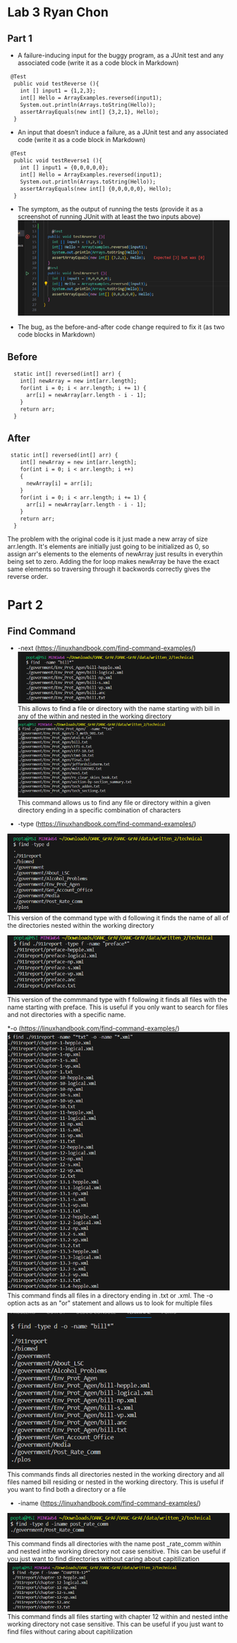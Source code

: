 # Lab 3 Ryan Chon

## Part 1
* A failure-inducing input for the buggy program, as a JUnit test and any associated code (write it as a code block in Markdown)


```
 @Test
  public void testReverse (){
    int [] input1 = {1,2,3};
    int[] Hello = ArrayExamples.reversed(input1);
    System.out.println(Arrays.toString(Hello));
    assertArrayEquals(new int[] {3,2,1}, Hello);
  }
```

* An input that doesn’t induce a failure, as a JUnit test and any associated code (write it as a code block in Markdown)


```
 @Test
  public void testReverse1 (){
    int [] input1 = {0,0,0,0,0};
    int[] Hello = ArrayExamples.reversed(input1);
    System.out.println(Arrays.toString(Hello));
    assertArrayEquals(new int[] {0,0,0,0,0}, Hello);
  }
```

* The symptom, as the output of running the tests (provide it as a screenshot of running JUnit with at least the two inputs above)
![StringServerCode](JunitTest.png)

* The bug, as the before-and-after code change required to fix it (as two code blocks in Markdown)


## Before
```
  static int[] reversed(int[] arr) {
    int[] newArray = new int[arr.length];
    for(int i = 0; i < arr.length; i += 1) {
      arr[i] = newArray[arr.length - i - 1];
    }
    return arr;
  }
``` 

## After 

```
 static int[] reversed(int[] arr) {
    int[] newArray = new int[arr.length];
    for(int i = 0; i < arr.length; i ++)
    {
      newArray[i] = arr[i];
    }
    for(int i = 0; i < arr.length; i += 1) {
      arr[i] = newArray[arr.length - i - 1];
    }
    return arr;
  }
```
The problem with the original code is it just made a new array of size arr.length. It's elements are initially just going to be initialized as 0, so assign arr's elements to the elements of newArray just results in everythin being set to zero. Adding the for loop makes newArray be have the exact same elements so traversing through it backwords correctly gives the reverse order.

# Part 2

## Find Command

* -next (https://linuxhandbook.com/find-command-examples/)
![hi](Example1(4).PNG)
This allows to find a file or directory with the name starting with bill in any of the within and nested in the working directory
![hi](Example2(3).PNG)
This command allows us to find any file or directory within a given directory ending in a specific combination of characters

* -type (https://linuxhandbook.com/find-command-examples/)

![hi](Example3(4).png)
This version of the command type with d following it finds the name of all of the directories nested within the working directory

![hi](Example4(4).png)
This version of the commmand type with f following it finds all files with the name starting with preface. This is useful if you only want to search for files and not directories with a specific name.

*-o  (https://linuxhandbook.com/find-command-examples/)
![hi](Example5.png)
This command finds all files in a directory ending in .txt or .xml. The -o option acts as an "or" statement and allows us to look for multiple files

![hi](Example6.png)
This commands finds all directories nested in the working directory and all files named bill residing or nested in the working directory. This is useful if you want to find both a directory or a file
* -iname (https://linuxhandbook.com/find-command-examples/)

![hi](example7.png)
This command finds all directories with the name post _rate_comm within and nested inthe working directory not case sensitive. This can be useful if you just want to find directories without caring about capitilization
![hi](Example8.png)
This command finds all files starting with chapter 12 within and nested inthe working directory not case sensitive. This can be useful if you just want to find files without caring about capitilization
